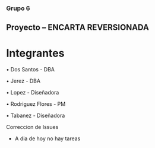 ### Grupo 6

## Proyecto – ENCARTA REVERSIONADA

# Integrantes

• Dos Santos - DBA

• Jerez - DBA 

• Lopez - Diseñadora

• Rodriguez Flores - PM

• Tabanez - Diseñadora


Correccion de Issues

* A dia de hoy no hay tareas 
